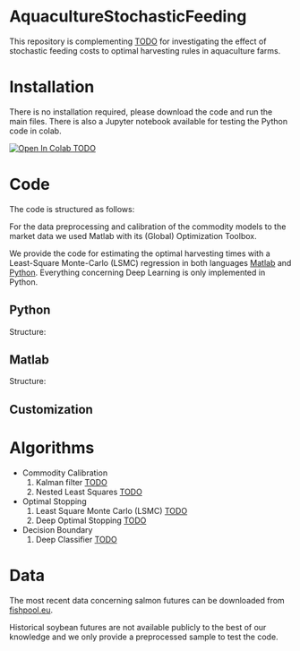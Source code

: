 # AquacultureStochasticFeeding
This repository is complementing [TODO](https://www.arxiv.org/) for investigating the effect of stochastic feeding costs to optimal harvesting rules in aquaculture farms.

# Installation
There is no installation required, please download the code and run the main files. There is also a Jupyter notebook available for testing the Python code in colab.

[![Open In Colab TODO](https://colab.research.google.com/assets/colab-badge.svg)](https://colab.research.google.com/github/googlecolab/colabtools/blob/master/notebooks/colab-github-demo.ipynb)

# Code
The code is structured as follows: 

For the data preprocessing and calibration of the commodity models to the market data we used Matlab with its (Global) Optimization Toolbox. 

We provide the code for estimating the optimal harvesting times with a Least-Square Monte-Carlo (LSMC) regression in both languages [Matlab](../blob/main/Matlab/) and [Python](../blob/main/Python/). 
Everything concerning Deep Learning is only implemented in Python.

## Python
Structure:

## Matlab
Structure:

## Customization

# Algorithms
- Commodity Calibration
    1. Kalman filter [TODO](https://www.arxiv.org/) 
    2. Nested Least Squares [TODO](https://www.arxiv.org/) 
- Optimal Stopping
    1. Least Square Monte Carlo (LSMC) [TODO](https://www.arxiv.org/) 
    2. Deep Optimal Stopping [TODO](https://www.arxiv.org/) 
- Decision Boundary
    1. Deep Classifier [TODO](https://www.arxiv.org/) 

# Data
The most recent data concerning salmon futures can be downloaded from [fishpool.eu](https://fishpool.eu/forward-price-history/). 

Historical soybean futures are not available publicly to the best of our knowledge and we only provide a preprocessed sample to test the code.  